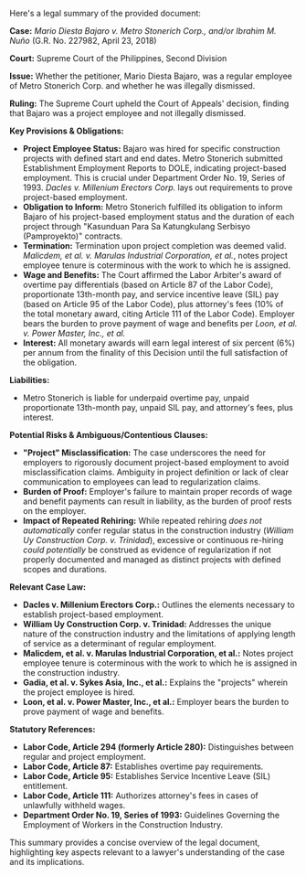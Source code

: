 Here's a legal summary of the provided document:

**Case:** *Mario Diesta Bajaro v. Metro Stonerich Corp., and/or Ibrahim M. Nuño* (G.R. No. 227982, April 23, 2018)

**Court:** Supreme Court of the Philippines, Second Division

**Issue:** Whether the petitioner, Mario Diesta Bajaro, was a regular employee of Metro Stonerich Corp. and whether he was illegally dismissed.

**Ruling:** The Supreme Court upheld the Court of Appeals' decision, finding that Bajaro was a project employee and not illegally dismissed.

**Key Provisions & Obligations:**

*   **Project Employee Status:** Bajaro was hired for specific construction projects with defined start and end dates. Metro Stonerich submitted Establishment Employment Reports to DOLE, indicating project-based employment. This is crucial under Department Order No. 19, Series of 1993. *Dacles v. Millenium Erectors Corp.* lays out requirements to prove project-based employment.
*   **Obligation to Inform:** Metro Stonerich fulfilled its obligation to inform Bajaro of his project-based employment status and the duration of each project through "Kasunduan Para Sa Katungkulang Serbisyo (Pamproyekto)" contracts.
*   **Termination:**  Termination upon project completion was deemed valid. *Malicdem, et al. v. Marulas Industrial Corporation, et al.*, notes project employee tenure is coterminous with the work to which he is assigned.
*   **Wage and Benefits:** The Court affirmed the Labor Arbiter's award of overtime pay differentials (based on Article 87 of the Labor Code), proportionate 13th-month pay, and service incentive leave (SIL) pay (based on Article 95 of the Labor Code), plus attorney's fees (10% of the total monetary award, citing Article 111 of the Labor Code). Employer bears the burden to prove payment of wage and benefits per *Loon, et al. v. Power Master, Inc., et al.*
*   **Interest:** All monetary awards will earn legal interest of six percent (6%) per annum from the finality of this Decision until the full satisfaction of the obligation.

**Liabilities:**

*   Metro Stonerich is liable for underpaid overtime pay, unpaid proportionate 13th-month pay, unpaid SIL pay, and attorney's fees, plus interest.

**Potential Risks & Ambiguous/Contentious Clauses:**

*   **"Project" Misclassification:**  The case underscores the need for employers to rigorously document project-based employment to avoid misclassification claims. Ambiguity in project definition or lack of clear communication to employees can lead to regularization claims.
*   **Burden of Proof:** Employer's failure to maintain proper records of wage and benefit payments can result in liability, as the burden of proof rests on the employer.
*   **Impact of Repeated Rehiring:**  While repeated rehiring *does not automatically* confer regular status in the construction industry (*William Uy Construction Corp. v. Trinidad*), excessive or continuous re-hiring *could potentially* be construed as evidence of regularization if not properly documented and managed as distinct projects with defined scopes and durations.

**Relevant Case Law:**

*   **Dacles v. Millenium Erectors Corp.:** Outlines the elements necessary to establish project-based employment.
*   **William Uy Construction Corp. v. Trinidad:** Addresses the unique nature of the construction industry and the limitations of applying length of service as a determinant of regular employment.
*   **Malicdem, et al. v. Marulas Industrial Corporation, et al.:**  Notes project employee tenure is coterminous with the work to which he is assigned in the construction industry.
*   **Gadia, et al. v. Sykes Asia, Inc., et al.:** Explains the "projects" wherein the project employee is hired.
*   **Loon, et al. v. Power Master, Inc., et al.:**  Employer bears the burden to prove payment of wage and benefits.

**Statutory References:**

*   **Labor Code, Article 294 (formerly Article 280):**  Distinguishes between regular and project employment.
*   **Labor Code, Article 87:** Establishes overtime pay requirements.
*   **Labor Code, Article 95:** Establishes Service Incentive Leave (SIL) entitlement.
*   **Labor Code, Article 111:**  Authorizes attorney's fees in cases of unlawfully withheld wages.
*   **Department Order No. 19, Series of 1993:**  Guidelines Governing the Employment of Workers in the Construction Industry.

This summary provides a concise overview of the legal document, highlighting key aspects relevant to a lawyer's understanding of the case and its implications.
